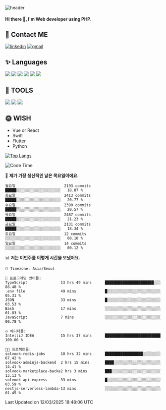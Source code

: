 ![header](https://capsule-render.vercel.app/api?type=waving&color=auto&height=300&section=header&text=Elin&fontSize=90&animation=twinkling)

#### Hi there 👋, I'm <b>Web developer</b> using PHP. ####

<!--
- 🔭 I’m currently working on Uniwill
- 🌱 I’m currently learning Vue or React or Python.
-->

<!---#### I am PHP developer --->

## 💌 Contact ME ###
[<img src='https://img.shields.io/badge/-EunjiKo-%230A66C2?style=flat-square&logo=LinkedIn&logoColor=white' alt='linkedin'>](https://www.linkedin.com/in/https://www.linkedin.com/in/eunji-ko-00a907164//)  [<img src='https://img.shields.io/badge/-einee214%40gmail.com-%23EA4335?style=flat-square&logo=Gmail&logoColor=white' alt='gmail'>](einee214@gmail.com)  


## ✨ Languages
<img src='https://img.shields.io/badge/-PHP-%23777BB4?style=for-the-badge&logo=PHP&logoColor=white'> <img src='https://img.shields.io/badge/-Laravel-%23FF2D20?style=for-the-badge&logo=Laravel&logoColor=white'> <img src='https://img.shields.io/badge/Jquery-%230769AD?style=for-the-badge&logo=Jquery&logoColor=white'> <img src='https://img.shields.io/badge/CSS3-%231572B6?style=for-the-badge&logo=CSS3&logoColor=white'> <img src='https://img.shields.io/badge/Bootstrap-%237952B3?style=for-the-badge&logo=Bootstrap&logoColor=white' > <img src='https://img.shields.io/badge/MySQL-%234479A1?style=for-the-badge&logo=MySQL&logoColor=white' >

## 🌷 TOOLS
<img src='https://img.shields.io/badge/PHPSTORM-%23000000?style=for-the-badge&logo=PhpStorm&logoColor=white' > <img src='https://img.shields.io/badge/GitLab-%23FCA121?style=for-the-badge&logo=GitLab&logoColor=white' > <img src='https://img.shields.io/badge/GitHub-%23181717?style=for-the-badge&logo=GitHub&logoColor=white'>


## 🌞 WISH
- Vue or React
- Swift
- Flutter
- Python


[![Top Langs](https://github-readme-stats.vercel.app/api/top-langs/?username=ein214&layout=compact)](https://github.com/anuraghazra/github-readme-stats)

<!--START_SECTION:waka-->
![Code Time](http://img.shields.io/badge/Code%20Time-4%2C089%20hrs%2035%20mins-blue)

📅 **제가 가장 생산적인 날은 목요일이에요.** 

```text
월요일                      2193 commits        █████░░░░░░░░░░░░░░░░░░░░   18.87 % 
화요일                      2413 commits        █████░░░░░░░░░░░░░░░░░░░░   20.77 % 
수요일                      2390 commits        █████░░░░░░░░░░░░░░░░░░░░   20.57 % 
목요일                      2467 commits        █████░░░░░░░░░░░░░░░░░░░░   21.23 % 
금요일                      2131 commits        █████░░░░░░░░░░░░░░░░░░░░   18.34 % 
토요일                      12 commits          ░░░░░░░░░░░░░░░░░░░░░░░░░   00.10 % 
일요일                      14 commits          ░░░░░░░░░░░░░░░░░░░░░░░░░   00.12 % 
```


📊 **저는 이번주를 이렇게 시간을 보냈어요.** 

```text
🕑︎ Timezone: Asia/Seoul

💬 프로그래밍 언어들: 
TypeScript               13 hrs 49 mins      ██████████████████████░░░   88.48 % 
.env file                49 mins             █░░░░░░░░░░░░░░░░░░░░░░░░   05.31 % 
JSON                     33 mins             █░░░░░░░░░░░░░░░░░░░░░░░░   03.53 % 
Bash                     17 mins             ░░░░░░░░░░░░░░░░░░░░░░░░░   01.83 % 
JavaScript               7 mins              ░░░░░░░░░░░░░░░░░░░░░░░░░   00.78 % 

🔥 에디터들: 
IntelliJ IDEA            15 hrs 37 mins      █████████████████████████   100.00 % 

🐱‍💻 프로젝트들: 
solvook-redis-jobs       10 hrs 32 mins      █████████████████░░░░░░░░   67.42 % 
solvook-adminjs-backend  2 hrs 15 mins       ████░░░░░░░░░░░░░░░░░░░░░   14.41 % 
solvook-marketplace-backe2 hrs 3 mins        ███░░░░░░░░░░░░░░░░░░░░░░   13.13 % 
solvook-api-express      33 mins             █░░░░░░░░░░░░░░░░░░░░░░░░   03.59 % 
nestjs-serverless-lambda-13 mins             ░░░░░░░░░░░░░░░░░░░░░░░░░   01.45 % 
```


 Last Updated on 12/03/2025 18:48:06 UTC
<!--END_SECTION:waka-->

<!---![GitHub stats](https://github-readme-stats.vercel.app/api?username=ein214&show_icons=true&theme=dracula)  --->



